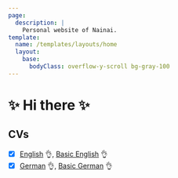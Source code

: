 ```yaml
---
page:
  description: |
    Personal website of Nainai.
template:
  name: /templates/layouts/home
  layout:
    base:
      bodyClass: overflow-y-scroll bg-gray-100
---
```


# ✨ Hi there ✨

<!--
**npujol/npujol** is a ✨ _special_ ✨ repository because its `README.md` (this file) appears on your GitHub profile.

Here are some ideas to get you started:

- 🔭 I’m currently working on ...
- 🌱 I’m currently learning ...
- 👯 I’m looking to collaborate on ...
- 🤔 I’m looking for help with ...
- 💬 Ask me about ...
- 📫 How to reach me: ...
- 😄 Pronouns: ...
- ⚡ Fun fact: ...
-->

## CVs

- [x] [English](./Me/chuli-cv/cv-en.pdf) 👌, [Basic English](./Me/basic-cv/basic-cv-en.pdf) 👌
- [x] [German](./Me/chuli-cv/cv-de.pdf) 👌, [Basic German](./Me/basic-cv/basic-cv-de.pdf) 👌
